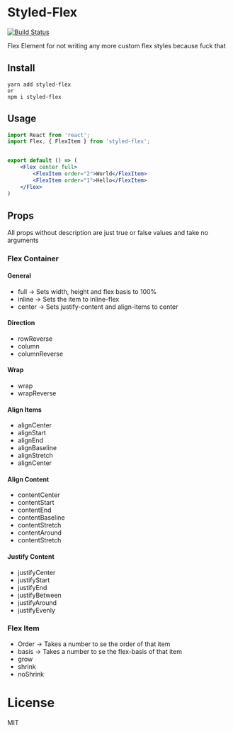 # Styled-Flex

[![Build Status](https://travis-ci.org/SaraVieira/flex-element.svg)](https://travis-ci.org/SaraVieira/flex-element)

Flex Element for not writing any more custom flex styles because fuck that

## Install 

```
yarn add styled-flex
or
npm i styled-flex
```

## Usage

```jsx
import React from 'react';
import Flex, { FlexItem } from 'styled-flex';


export default () => (
    <Flex center full>
        <FlexItem order="2">World</FlexItem>
        <FlexItem order="1">Hello</FlexItem>
    </Flex>
)
```

## Props

All props without description are just true or false values and take no arguments

### Flex Container

#### General

* full -> Sets width, height and flex basis to 100%
* inline -> Sets the item to inline-flex
* center -> Sets justify-content and align-items to center

#### Direction

* rowReverse
* column
* columnReverse

#### Wrap

* wrap
* wrapReverse


#### Align Items

* alignCenter
* alignStart
* alignEnd
* alignBaseline
* alignStretch
* alignCenter

#### Align Content

* contentCenter
* contentStart
* contentEnd
* contentBaseline
* contentStretch
* contentAround
* contentStretch

#### Justify Content

* justifyCenter
* justifyStart
* justifyEnd
* justifyBetween
* justifyAround
* justifyEvenly

### Flex Item

* Order -> Takes a number to se the order of that item
* basis -> Takes a number to se the flex-basis of that item
* grow
* shrink
* noShrink


# License

MIT